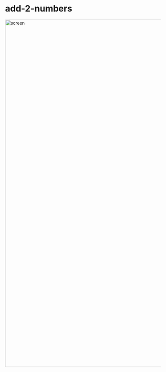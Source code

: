 # add-2-numbers
<img width="1122" alt="screen" src="https://user-images.githubusercontent.com/93828943/140618767-31d3bbaf-c355-4073-8949-ebbe7fd8be94.png">
